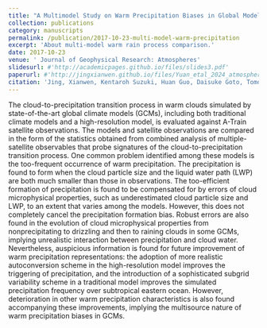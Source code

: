 ```yaml
---
title: "A Multimodel Study on Warm Precipitation Biases in Global Models Compared to Satellite Observations"
collection: publications
category: manuscripts
permalink: /publication/2017-10-23-multi-model-warm-precipitation
excerpt: 'About multi-model warm rain process comparison.'
date: 2017-10-23
venue: ' Journal of Geophysical Research: Atmospheres'
slidesurl: #'http://academicpages.github.io/files/slides3.pdf'
paperurl: #'http://jingxianwen.github.io/files/Yuan_etal_2024_atmosphere.pdf'
citation: 'Jing, Xianwen, Kentaroh Suzuki, Huan Guo, Daisuke Goto, Tomoo Ogura, Tsuyoshi Koshiro, Johannes Mülmenstädt. <b>2017</b>. "A multimodel study on warm precipitation biases in global models compared to satellite observations". <i>Journal of Geophysical Research: Atmospheres</i> 122, 11,806–11,824. <a href="https://doi.org/10.1002/2017JD027310" target="_blank">https://doi.org/10.1002/2017JD027310</a>'
---
```

The cloud-to-precipitation transition process in warm clouds simulated by state-of-the-art global climate models (GCMs), including both traditional climate models and a high-resolution model, is evaluated against A-Train satellite observations. The models and satellite observations are compared in the form of the statistics obtained from combined analysis of multiple-satellite observables that probe signatures of the cloud-to-precipitation transition process. One common problem identified among these models is the too-frequent occurrence of warm precipitation. The precipitation is found to form when the cloud particle size and the liquid water path (LWP) are both much smaller than those in observations. The too-efficient formation of precipitation is found to be compensated for by errors of cloud microphysical properties, such as underestimated cloud particle size and LWP, to an extent that varies among the models. However, this does not completely cancel the precipitation formation bias. Robust errors are also found in the evolution of cloud microphysical properties from nonprecipitating to drizzling and then to raining clouds in some GCMs, implying unrealistic interaction between precipitation and cloud water. Nevertheless, auspicious information is found for future improvement of warm precipitation representations: the adoption of more realistic autoconversion scheme in the high-resolution model improves the triggering of precipitation, and the introduction of a sophisticated subgrid variability scheme in a traditional model improves the simulated precipitation frequency over subtropical eastern ocean. However, deterioration in other warm precipitation characteristics is also found accompanying these improvements, implying the multisource nature of warm precipitation biases in GCMs.

